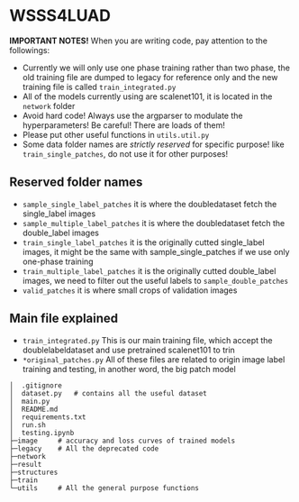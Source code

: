 # WSSS4LUAD

**IMPORTANT NOTES!**
When you are writing code, pay attention to the followings:

- Currently we will only use one phase training rather than two phase, the old training file are dumped to legacy for reference only and the new training file is called `train_integrated.py`
- All of the models currently using are scalenet101, it is located in the `network` folder
- Avoid hard code! Always use the argparser to modulate the hyperparameters! Be careful! There are loads of them!
- Please put other useful functions in `utils.util.py`
- Some data folder names are *strictly reserved* for specific purpose! like `train_single_patches`, do not use it for other purposes!



## Reserved folder names

- `sample_single_label_patches` it is where the doubledataset fetch the single_label images
- `sample_multiple_label_patches` it is where the doubledataset fetch the double_label images
- `train_single_label_patches` it is the originally cutted single_label images, it might be the same with sample_single_patches if we use only one-phase training
- `train_multiple_label_patches` it is the originally cutted double_label images, we need to filter out the useful labels to `sample_double_patches`
- `valid_patches` it is where small crops of validation images

## Main file explained
- `train_integrated.py` This is our main training file, which accept the doublelabeldataset and use pretrained scalenet101 to trin
- `*original_patches.py` All of these files are related to origin image label training and testing, in another word, the big patch model

```
│  .gitignore
│  dataset.py	# contains all the useful dataset
│  main.py
│  README.md
│  requirements.txt
│  run.sh
│  testing.ipynb
├─image		# accuracy and loss curves of trained models
├─legacy	# All the deprecated code
├─network
├─result
├─structures
├─train
└─utils		# All the general purpose functions
```
